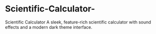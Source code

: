 # Scientific-Calculator-
 Scientific Calculator A sleek, feature-rich scientific calculator with sound effects and a modern dark theme interface.

